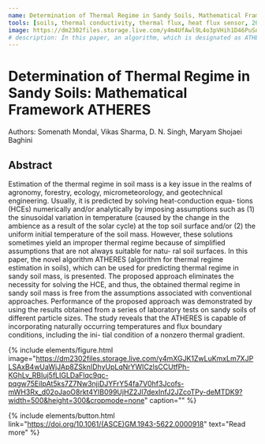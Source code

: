 ```yaml
---
name: Determination of Thermal Regime in Sandy Soils, Mathematical Framework ATHERES
tools: [soils, thermal conductivity, thermal flux, heat flux sensor, 2017]
image: https://dm2302files.storage.live.com/y4m4UfAwl9L4o3pVHih1D46PuSnXABIJXe5Jo53SdtRpkroFrvyrEcHeH1XDEakORS21zjXeZtSRcCSGuHbukwxXZUhThKV-lFtWScZO-2_uNestvt-BMC5WbPYOkV7NM5rq7VfZ1GhXl5Y4JMo-S8zYER-auKJZbkvyEMcws6CchCpe2V2mGL9PccsCjJiztLW?width=839&height=511&cropmode=none
# description: In this paper, an algorithm, which is designated as ATHERES, is developed for establishing the thermal regime in sandy soil mass. The proposed approach eliminates the necessity for solving the heat conduction equation. This study reveals that the ATHERES is capable of incorporating naturally occurring temperatures and flux boundary conditions, including the initial condition of a nonzero thermal gradient.
---
```


# Determination of Thermal Regime in Sandy Soils: Mathematical Framework ATHERES

Authors: Somenath Mondal, Vikas Sharma, D. N. Singh, Maryam Shojaei Baghini

## Abstract

Estimation of the thermal regime in soil mass is a key issue in the realms of agronomy, forestry, ecology, micrometeorology, and geotechnical engineering. Usually, it is predicted by solving heat-conduction equa- tions (HCEs) numerically and/or analytically by imposing assumptions such as (1) the sinusoidal variation in temperature (caused by the change in the ambience as a result of the solar cycle) at the top soil surface and/or (2) the uniform initial temperature of the soil mass. However, these solutions sometimes yield an improper thermal regime because of simplified assumptions that are not always suitable for natu- ral soil surfaces. In this paper, the novel algorithm ATHERES (algorithm for thermal regime estimation in soils), which can be used for predicting thermal regime in sandy soil mass, is presented. The proposed approach eliminates the necessity for solving the HCE, and thus, the obtained thermal regime in sandy soil mass is free from the assumptions associated with conventional approaches. Performance of the proposed approach was demonstrated by using the results obtained from a series of laboratory tests on sandy soils of different particle sizes. The study reveals that the ATHERES is capable of incorporating naturally occurring temperatures and flux boundary conditions, including the ini- tial condition of a nonzero thermal gradient.

{% include elements/figure.html image="https://dm2302files.storage.live.com/y4mXGJK1ZwLuKmxLm7XJPLSAxB4wUaWjJAp8ZSknIDhyUpLqNrYWICzlsCCUtfPh-KGhLv_RBIuj5fLIGLDaFlqc9qc-pqgw75EiIpAt5ks7Z7Nw3njiDJYFrY54fa7V0hf3Jcofs-mWH3Rx_d02oJaoO8rkt4YIB099UjHZ2Jl7dexInfJ2JZcoTPy-deMTDK9?width=500&height=300&cropmode=none" caption="" %}

{% include elements/button.html link="https://doi.org/10.1061/(ASCE)GM.1943-5622.0000918" text="Read more" %}